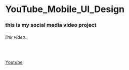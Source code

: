 # YouTube_Mobile_UI_Design

### this is my social media video project


###### link video:
<br>

[Youtube](https://youtube.com/shorts/4QukrFyZNj0?feature=share)
